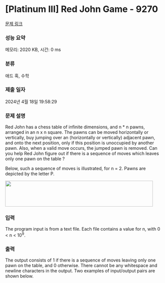 # [Platinum III] Red John Game - 9270 

[문제 링크](https://www.acmicpc.net/problem/9270) 

### 성능 요약

메모리: 2020 KB, 시간: 0 ms

### 분류

애드 혹, 수학

### 제출 일자

2024년 4월 18일 19:58:29

### 문제 설명

<p>Red John has a chess table of infinite dimensions, and n * n pawns, arranged in an n x n square. The pawns can be moved horizontally or vertically, buy jumping over an (horizontally or vertically) adjacent pawn, and onto the next position, only if this position is unoccupied by another pawn. Also, when a valid move occurs, the jumped pawn is removed. Can you help Red John figure out if there is a sequence of moves which leaves only one pawn on the table ?</p>

<p>Below, such a sequence of moves is illustrated, for n = 2. Pawns are depicted by the letter P.</p>

<p><img alt="" src="https://www.acmicpc.net/upload/images2/rj.png" style="height:83px; width:472px"></p>

### 입력 

 <p>The program input is from a text file. Each file contains a value for n, with 0 < n < 10<sup>9</sup>.</p>

### 출력 

 <p>The output consists of 1 if there is a sequence of moves leaving only one pawn on the table, and 0 otherwise. There cannot be any whitespace and newline characters in the output. Two examples of input/output pairs are shown below.</p>

